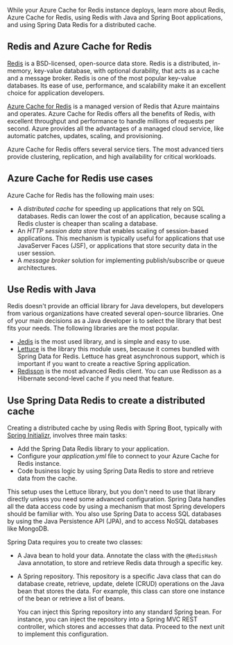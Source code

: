 While your Azure Cache for Redis instance deploys, learn more about Redis, Azure Cache for Redis, using Redis with Java and Spring Boot applications, and using Spring Data Redis for a distributed cache.

## Redis and Azure Cache for Redis

[Redis](https://redis.io/) is a BSD-licensed, open-source data store. Redis is a distributed, in-memory, key-value database, with optional durability, that acts as a cache and a message broker. Redis is one of the most popular key-value databases. Its ease of use, performance, and scalability make it an excellent choice for application developers.

[Azure Cache for Redis](https://azure.microsoft.com/services/cache) is a managed version of Redis that Azure maintains and operates. Azure Cache for Redis offers all the benefits of Redis, with excellent throughput and performance to handle millions of requests per second. Azure provides all the advantages of a managed cloud service, like automatic patches, updates, scaling, and provisioning.

Azure Cache for Redis offers several service tiers. The most advanced tiers provide clustering, replication, and high availability for critical workloads.

## Azure Cache for Redis use cases

Azure Cache for Redis has the following main uses:

- A *distributed cache* for speeding up applications that rely on SQL databases. Redis can lower the cost of an application, because scaling a Redis cluster is cheaper than scaling a database.
- An *HTTP session data store* that enables scaling of session-based applications. This mechanism is typically useful for applications that use JavaServer Faces (JSF), or applications that store security data in the user session.
- A *message broker* solution for implementing publish/subscribe or queue architectures.

## Use Redis with Java

Redis doesn't provide an official library for Java developers, but developers from various organizations have created several open-source libraries. One of your main decisions as a Java developer is to select the library that best fits your needs. The following libraries are the most popular.

- [Jedis](https://github.com/redis/jedis) is the most used library, and is simple and easy to use.
- [Lettuce](https://github.com/lettuce-io/lettuce-core) is the library this module uses, because it comes bundled with Spring Data for Redis. Lettuce has great asynchronous support, which is important if you want to create a reactive Spring application.
- [Redisson](https://github.com/redisson/redisson) is the most advanced Redis client. You can use Redisson as a Hibernate second-level cache if you need that feature.

## Use Spring Data Redis to create a distributed cache

Creating a distributed cache by using Redis with Spring Boot, typically with [Spring Initializr](https://start.spring.io/), involves three main tasks:

- Add the Spring Data Redis library to your application.
- Configure your *application.yml* file to connect to your Azure Cache for Redis instance.
- Code business logic by using Spring Data Redis to store and retrieve data from the cache.

This setup uses the Lettuce library, but you don't need to use that library directly unless you need some advanced configuration. Spring Data handles all the data access code by using a mechanism that most Spring developers should be familiar with. You also use Spring Data to access SQL databases by using the Java Persistence API (JPA), and to access NoSQL databases like MongoDB.

Spring Data requires you to create two classes:

- A Java bean to hold your data. Annotate the class with the `@RedisHash` Java annotation, to store and retrieve Redis data through a specific key.
- A Spring repository. This repository is a specific Java class that can do database create, retrieve, update, delete (CRUD) operations on the Java bean that stores the data. For example, this class can store one instance of the bean or retrieve a list of beans.

  You can inject this Spring repository into any standard Spring bean. For instance, you can inject the repository into a Spring MVC REST controller, which stores and accesses that data. Proceed to the next unit to implement this configuration.

